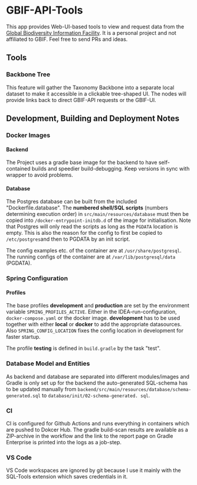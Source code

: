 # GBIF-API-Tools

This app provides Web-UI-based tools to view and request data from the [Global Biodiversity
Information Facility](https://www.gbif.org/). It is a personal project and not affiliated to
GBIF. Feel free to send PRs and ideas.

## Tools

### Backbone Tree

This feature will gather the Taxonomy Backbone into a separate local dataset to make it
accessible in a clickable tree-shaped UI. The nodes will provide links back to direct GBIF-API
requests or the GBIF-UI.

## Development, Building and Deployment Notes

### Docker Images

#### Backend

The Project uses a gradle base image for the backend to have self-contained builds and speedier
build-debugging. Keep versions in sync with wrapper to avoid problems.

#### Database

The Postgres database can be built from the included "Dockerfile.database". The **numbered shell/SQL
scripts** (numbers determining execution order) in `src/main/resources/database` must then be copied
into `/docker-entrypoint-initdb.d` of the image for initialisation. Note that Postgres will only
read the scripts as long as the `PGDATA` location is empty. This is also the reason for the config
to first be copied to `/etc/postgres`and then to PGDATA by an init script.

The config examples etc. of the container are at `/usr/share/postgresql`.
The running configs of the container are at `/var/lib/postgresql/data` (PGDATA).

### Spring Configuration

#### Profiles

The base profiles **development** and **production** are set by the environment
variable `SPRING_PROFILES_ACTIVE`. Either in the IDEA-run-configuration, `docker-compose.yaml` or
the docker image. **development** has to be used together with either **local** or **docker** to add
the appropriate datasources.
Also `SPRING_CONFIG_LOCATION` fixes the config location in development for faster startup.

The profile  **testing** is defined in `build.gradle` by the task "test".

### Database Model and Entities

As backend and database are separated into different modules/images and Gradle is only set up
for the backend the auto-generated SQL-schema has to be updated manually from
`backend/src/main/resources/database/schema-generated.sql` to `database/init/02-schema-generated.
sql`.

### CI

CI is configured for Github Actions and runs everything in containers which are pushed to Dokcer
Hub. The gradle build-scan results are available as a ZIP-archive in the workflow and the link to
the report page on Gradle Enterprise is printed into the logs as a job-step.

### VS Code

VS Code workspaces are ignored by git because I use it mainly with the SQL-Tools extension which
saves credentials in it.